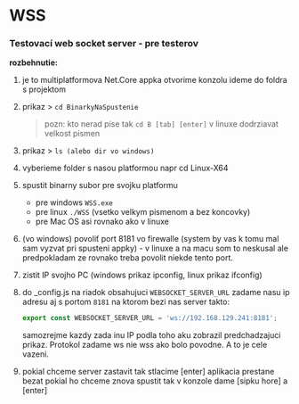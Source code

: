 # WSS

### Testovací web socket server - pre testerov

**rozbehnutie:**

1. je to multiplatformova Net.Core appka otvorime konzolu ideme do foldra s projektom
2. prikaz > ```cd BinarkyNaSpustenie``` 
    > pozn: kto nerad pise tak ```cd B [tab] [enter]```
    > v linuxe dodrziavat velkost pismen
3. prikaz > ```ls (alebo dir vo windows)```
4. vyberieme folder s nasou platformou napr cd Linux-X64
5. spustit binarny subor pre svojku platformu

    - pre windows ```WSS.exe```
    - pre linux ```./WSS``` (vsetko velkym pismenom a bez koncovky)
    - pre Mac OS asi rovnako ako v linuxe
    
6. (vo windows) povoliť port 8181 vo firewalle (system by vas k tomu mal sam vyzvat pri spusteni appky) - v linuxe a na macu som to neskusal ale predpokladam ze rovnako treba povolit niekde tento port.
7. zistit IP svojho PC (windows prikaz ipconfig, linux prikaz ifconfig)
8. do \_config.js na riadok obsahujuci ```WEBSOCKET_SERVER_URL``` zadame nasu ip adresu aj s portom ```8181``` na ktorom bezi nas server takto: 
    ``` javascript
    export const WEBSOCKET_SERVER_URL = 'ws://192.168.129.241:8181';
    ```
    samozrejme kazdy zada inu IP podla toho aku zobrazil predchadzajuci prikaz. Protokol zadame ws nie wss ako bolo povodne. A to je cele vazeni.
9. pokial chceme server zastavit tak stlacime [enter] aplikacia prestane bezat pokial ho chceme znova spustit tak v konzole dame [sipku hore] a [enter]
